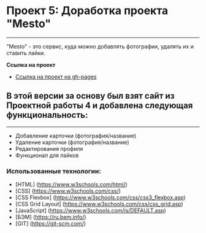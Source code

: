 # Проект 5: Доработка проекта "Mesto"
------

"Mesto" - это сервис, куда можно добавлять фотографии, удалять их и ставить лайки. 

**Ссылка на проект**

* [Ссылка на проект на gh-pages](https://yapracticum.github.io/mesto/)


## В этой версии за основу был взят сайт из Проектной работы 4 и добавлена следующая функциональность:
------

* Добавление карточки (фотография/название)
* Удаление карточки (фотография/название)
* Редактирования профиля
* Функционал для лайков

### Использованные технологии:

* [HTML] (https://www.w3schools.com/html/)
* [CSS] (https://www.w3schools.com/css/)
* [CSS Flexbox] (https://www.w3schools.com/css/css3_flexbox.asp)
* [CSS Grid Layout] (https://www.w3schools.com/css/css_grid.asp)
* [JavaScript] (https://www.w3schools.com/js/DEFAULT.asp)
* [БЭМ] (https://ru.bem.info/)
* [GIT] (https://git-scm.com/)